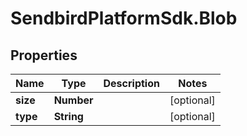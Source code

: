 # SendbirdPlatformSdk.Blob

## Properties

Name | Type | Description | Notes
------------ | ------------- | ------------- | -------------
**size** | **Number** |  | [optional] 
**type** | **String** |  | [optional] 


